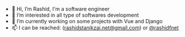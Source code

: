 * 👋 Hi, I’m Rashid, I'm a software engineer
* 👀 I’m interested in all type of softwares development
* 🌱 I’m currently working on some projects with Vue and Django
* 📫 I can be reached: (rashidstanikzai.net@gmail.com) or [@rashidfnet](https://www.facebook.com/rashidsfnet)
 
<!---
hunter4923/hunter4923 is a ✨ special ✨ repository because its `README.md` (this file) appears on your GitHub profile.
You can click the Preview link to take a look at your changes.
--->



